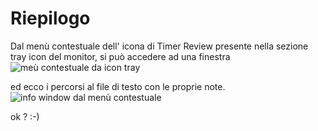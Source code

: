 # Riepilogo

Dal menù contestuale dell' icona di Timer Review presente nella sezione tray icon del monitor, si può accedere ad una finestra  
![meù contestuale da icon tray](images/tr_menu_contestuale_icon_tray.png)


ed ecco i percorsi al file di testo con le proprie note.
![info window dal menù contestuale](images/tr_info_window.png)

ok ? :-)